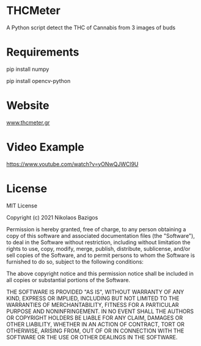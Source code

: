 # THCMeter
A Python script detect the THC of Cannabis from 3 images of buds

# Requirements #

pip install numpy

pip install opencv-python

# Website #
<a href='https://thcmeter.gr'>www.thcmeter.gr</a>

# Video Example #
<a href='https://www.youtube.com/watch?v=yONwQJWCl9U'>https://www.youtube.com/watch?v=yONwQJWCl9U</a>
# License #

MIT License

Copyright (c) 2021 Nikolaos Bazigos

Permission is hereby granted, free of charge, to any person obtaining a copy
of this software and associated documentation files (the "Software"), to deal
in the Software without restriction, including without limitation the rights
to use, copy, modify, merge, publish, distribute, sublicense, and/or sell
copies of the Software, and to permit persons to whom the Software is
furnished to do so, subject to the following conditions:

The above copyright notice and this permission notice shall be included in all
copies or substantial portions of the Software.

THE SOFTWARE IS PROVIDED "AS IS", WITHOUT WARRANTY OF ANY KIND, EXPRESS OR
IMPLIED, INCLUDING BUT NOT LIMITED TO THE WARRANTIES OF MERCHANTABILITY,
FITNESS FOR A PARTICULAR PURPOSE AND NONINFRINGEMENT. IN NO EVENT SHALL THE
AUTHORS OR COPYRIGHT HOLDERS BE LIABLE FOR ANY CLAIM, DAMAGES OR OTHER
LIABILITY, WHETHER IN AN ACTION OF CONTRACT, TORT OR OTHERWISE, ARISING FROM,
OUT OF OR IN CONNECTION WITH THE SOFTWARE OR THE USE OR OTHER DEALINGS IN THE
SOFTWARE.
